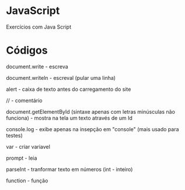 # JavaScript
Exercícios com Java Script
# Códigos
document.write - escreva

document.writeln - escreval (pular uma linha)

alert - caixa de texto antes do carregamento do site

// - comentário

document.getElementById (sintaxe apenas com letras minúsculas não funciona) - mostra na tela um texto através de um Id 

console.log - exibe apenas na insepção em "console" (mais usado para testes)

var - criar variavel

prompt - leia

parseInt - tranformar texto em números (int - inteiro)

function - função

